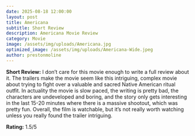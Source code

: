 ```yaml
---
date: 2025-08-18 12:00:00
layout: post
title: Americana
subtitle: Short Review
description: Americana Movie Review
category: Movie
image: /assets/img/uploads/Americana.jpg
optimized_image: /assets/img/uploads/Americana-Wide.jpeg
author: prestonmoline
---
```

 
**Short Review:**
I don’t care for this movie enough to write a full review about it. The trailers make the movie seem like this intriguing, complex movie about trying to fight over a valuable and sacred  Native American ritual outfit. In actuality the movie is slow paced, the writing is pretty bad, the characters are undeveloped and boring, and the story only gets interesting in the last 15-20 minutes where there is a massive shootout, which was pretty fun. Overall, the film is watchable, but it’s not really worth watching unless you really found the trailer intriguing. 


**Rating:**
1.5/5




